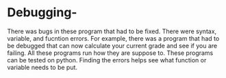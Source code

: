 # Debugging-
There was bugs in these program that had to be fixed.
There were syntax, variable, and fucntion errors.
For example, there was a program that had to be debugged that can now calculate your current grade and see if you are failing. 
All these programs run how they are suppose to. 
These programs can be tested on python.
Finding the errors helps see what function or variable needs to be put.
